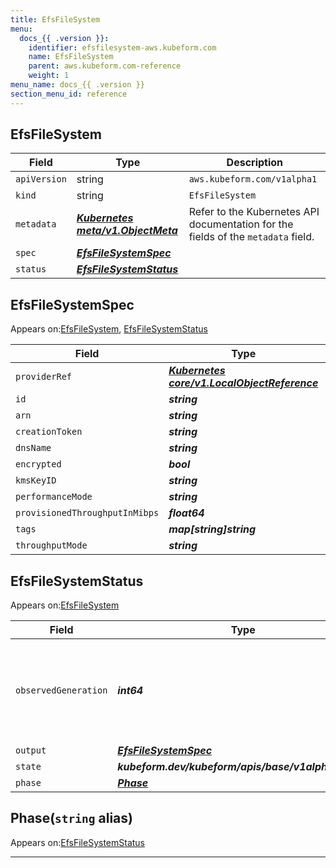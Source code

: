 ```yaml
---
title: EfsFileSystem
menu:
  docs_{{ .version }}:
    identifier: efsfilesystem-aws.kubeform.com
    name: EfsFileSystem
    parent: aws.kubeform.com-reference
    weight: 1
menu_name: docs_{{ .version }}
section_menu_id: reference
---
```


## EfsFileSystem
| Field | Type | Description |
| ------ | ----- | ----------- |
| `apiVersion` | string | `aws.kubeform.com/v1alpha1` |
|    `kind` | string | `EfsFileSystem` |
| `metadata` | ***[Kubernetes meta/v1.ObjectMeta](https://kubernetes.io/docs/reference/generated/kubernetes-api/v1.13/#objectmeta-v1-meta)***|Refer to the Kubernetes API documentation for the fields of the `metadata` field.|
| `spec` | ***[EfsFileSystemSpec](#efsfilesystemspec)***||
| `status` | ***[EfsFileSystemStatus](#efsfilesystemstatus)***||
## EfsFileSystemSpec

Appears on:[EfsFileSystem](#efsfilesystem), [EfsFileSystemStatus](#efsfilesystemstatus)

| Field | Type | Description |
| ------ | ----- | ----------- |
| `providerRef` | ***[Kubernetes core/v1.LocalObjectReference](https://kubernetes.io/docs/reference/generated/kubernetes-api/v1.13/#localobjectreference-v1-core)***||
| `id` | ***string***||
| `arn` | ***string***| ***(Optional)*** |
| `creationToken` | ***string***| ***(Optional)*** |
| `dnsName` | ***string***| ***(Optional)*** |
| `encrypted` | ***bool***| ***(Optional)*** |
| `kmsKeyID` | ***string***| ***(Optional)*** |
| `performanceMode` | ***string***| ***(Optional)*** |
| `provisionedThroughputInMibps` | ***float64***| ***(Optional)*** |
| `tags` | ***map[string]string***| ***(Optional)*** |
| `throughputMode` | ***string***| ***(Optional)*** |
## EfsFileSystemStatus

Appears on:[EfsFileSystem](#efsfilesystem)

| Field | Type | Description |
| ------ | ----- | ----------- |
| `observedGeneration` | ***int64***| ***(Optional)*** Resource generation, which is updated on mutation by the API Server.|
| `output` | ***[EfsFileSystemSpec](#efsfilesystemspec)***| ***(Optional)*** |
| `state` | ***kubeform.dev/kubeform/apis/base/v1alpha1.State***| ***(Optional)*** |
| `phase` | ***[Phase](#phase)***| ***(Optional)*** |
## Phase(`string` alias)

Appears on:[EfsFileSystemStatus](#efsfilesystemstatus)

---
